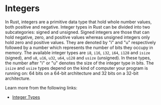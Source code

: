 # Integers

In Rust, integers are a primitive data type that hold whole number values, both positive and negative. Integer types in Rust can be divided into two subcategories: signed and unsigned. Signed integers are those that can hold negative, zero, and positive values whereas unsigned integers only hold zero and positive values. They are denoted by "i" and "u" respectively followed by a number which represents the number of bits they occupy in memory. The available integer types are `i8`, `i16`, `i32`, `i64`, `i128` and `isize` (signed), and `u8`, `u16`, `u32`, `u64`, `u128` and `usize` (unsigned). In these types, the number after "i" or "u" denotes the size of the integer type in bits. The `isize` and `usize` types depend on the kind of computer your program is running on: 64 bits on a 64-bit architecture and 32 bits on a 32-bit architecture.

Learn more from the following links:

- [Integer Types](https://rust-book.cs.brown.edu/ch03-02-data-types.html#integer-types)
